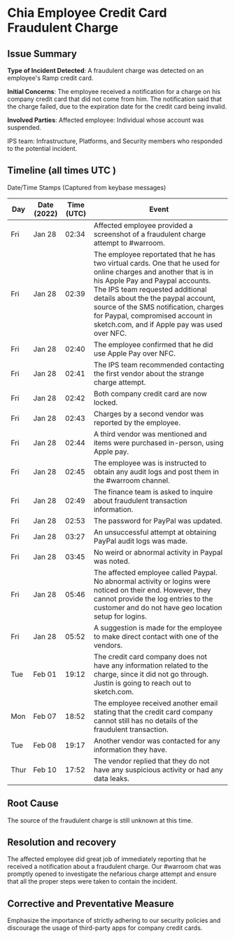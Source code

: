# Chia Employee Credit Card Fraudulent Charge

## Issue Summary

__Type of Incident Detected__: A fraudulent charge was detected on an employee's Ramp credit card.

__Initial Concerns__: The employee received a notification for a charge on his company credit card that did not come from him. 
                      The notification said that the charge failed, due to the expiration date for the credit card being invalid.

__Involved Parties__: 
Affected employee: Individual whose account was suspended.

IPS team: Infrastructure, Platforms, and Security members who responded to the potential incident.

## Timeline (all times UTC )

Date/Time Stamps (Captured from keybase messages)

| Day | Date (2022) | Time (UTC) | Event |
|-----|-------------|-----------|-------|
| Fri | Jan 28 | 02:34 | Affected employee provided a screenshot of a fraudulent charge attempt to #warroom.
| Fri | Jan 28 | 02:39 | The employee reportated that he has two virtual cards. One that he used for online charges and another that is in his Apple Pay and Paypal accounts. The IPS team requested additional details about the the paypal account, source of the SMS notification, charges for Paypal, compromised account in sketch.com, and if Apple pay was used over NFC.
| Fri | Jan 28 | 02:40 | The employee confirmed that he did use Apple Pay over NFC.
| Fri | Jan 28 | 02:41 | The IPS team recommended contacting the first vendor about the strange charge attempt.
| Fri | Jan 28 | 02:42 | Both company credit card are now locked.
| Fri | Jan 28 | 02:43 | Charges by a second vendor was reported by the employee.
| Fri | Jan 28 | 02:44 | A third vendor was mentioned and items were purchased in-person, using Apple pay.
| Fri | Jan 28 | 02:45 | The employee was is instructed to obtain any audit logs and post them in the #warroom channel.
| Fri | Jan 28 | 02:49 | The finance team is asked to inquire about fraudulent transaction information.
| Fri | Jan 28 | 02:53 | The password for PayPal was updated.
| Fri | Jan 28 | 03:27 | An unsuccessful attempt at obtaining PayPal audit logs was made.
| Fri | Jan 28 | 03:45 | No weird or abnormal activity in Paypal was noted.
| Fri | Jan 28 | 05:46 | The affected employee called Paypal. No abnormal activity or logins were noticed on their end. However, they cannot provide the log entries to the customer and do not have geo location setup for logins.
| Fri | Jan 28 | 05:52 | A suggestion is made for the employee to make direct contact with one of the vendors.
| Tue | Feb 01 | 19:12 | The credit card company does not have any information related to the charge, since it did not go through. Justin is going to reach out to sketch.com.
| Mon | Feb 07 | 18:52 | The employee received another email stating that the credit card company cannot still has no details of the fraudulent transaction.
| Tue | Feb 08 | 19:17 | Another vendor was contacted for any information they have.
| Thur | Feb 10 | 17:52 | The vendor replied that they do not have any suspicious activity or had any data leaks.

## Root Cause

The source of the fraudulent charge is still unknown at this time.
## Resolution and recovery

The affected employee did great job of immediately reporting that he received a notification about a fraudulent charge. Our #warroom chat was promptly opened to investigate the nefarious charge attempt and ensure that all the proper steps were taken to contain the incident.
## Corrective and Preventative Measure

Emphasize the importance of strictly adhering to our security policies and discourage the usage of third-party apps for company credit cards.
